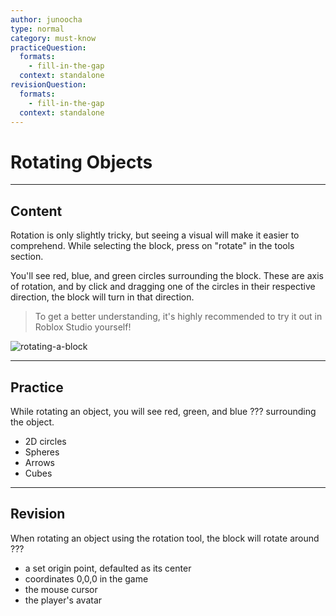 ```yaml
---
author: junoocha
type: normal
category: must-know
practiceQuestion:
  formats:
    - fill-in-the-gap
  context: standalone
revisionQuestion:
  formats:
    - fill-in-the-gap
  context: standalone
---
```


# Rotating Objects
---

## Content
Rotation is only slightly tricky, but seeing a visual will make it easier to comprehend. While selecting the block, press on "rotate" in the tools section.

You'll see red, blue, and green circles surrounding the block. These are axis of rotation, and by click and dragging one of the circles in their respective direction, the block will turn in that direction.

> To get a better understanding, it's highly recommended to try it out in Roblox Studio yourself!

![rotating-a-block](https://img.enkipro.com/7114e1a7e3e1a2bd4c501230a8228130.png)

---

## Practice

While rotating an object, you will see red, green, and blue ??? surrounding the object.

- 2D circles
- Spheres
- Arrows
- Cubes

---

## Revision

When rotating an object using the rotation tool, the block will rotate around ???

- a set origin point, defaulted as its center
- coordinates 0,0,0 in the game
- the mouse cursor
- the player's avatar